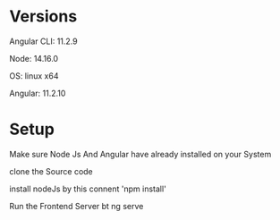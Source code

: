 <h1> Versions </h1>
<p>Angular CLI: 11.2.9 </p>
<p>Node: 14.16.0  </p>
<p>OS: linux x64  </p>

<p>Angular: 11.2.10</p>
<p
... animations, common, compiler, compiler-cli, core, forms
... platform-browser, platform-browser-dynamic, router
Ivy Workspace: Yes
</p>


<h1> Setup </h1>
<p>Make sure Node Js And Angular have already installed on your System </p>
<p> clone the Source code </p>
<p> install nodeJs by this connent 'npm install' </p>
<p> Run the Frontend Server bt ng serve </p>
